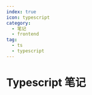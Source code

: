 ```yaml
---
index: true
icon: typescript
category:
  - 笔记
  - frontend
tag:
  - ts
  - typescript
---
```


# Typescript 笔记
